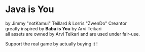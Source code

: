 # Java is You

by Jimmy "notKamui" Teillard & Lorris "ZwenDo" Creantor\
greatly inspired by **Baba is You** by Arvi Teikari\
all assets are owned by Arvi Teikari and are used under fair-use.

Support the real game by actually buying it !